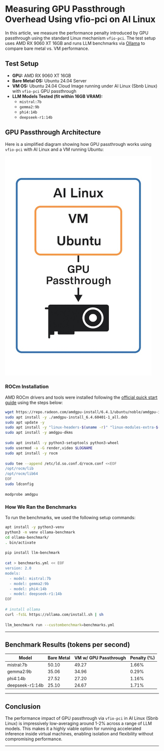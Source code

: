 # Measuring GPU Passthrough Overhead Using vfio-pci on AI Linux

In this article, we measure the performance penalty introduced by GPU passthrough using the standard Linux mechanism `vfio-pci`. The test setup uses AMD RX 9060 XT 16GB and runs LLM benchmarks via [Ollama](https://ollama.com/) to compare bare metal vs. VM performance.

## Test Setup

- **GPU:** AMD RX 9060 XT 16GB  
- **Bare Metal OS:** Ubuntu 24.04 Server  
- **VM OS:** Ubuntu 24.04 Cloud Image running under AI Linux (Sbnb Linux) with `vfio-pci` GPU passthrough  
- **LLM Models Tested (fit within 16GB VRAM):**
  - `mistral:7b`
  - `gemma2:9b`
  - `phi4:14b`
  - `deepseek-r1:14b`

## GPU Passthrough Architecture

Here is a simplified diagram showing how GPU passthrough works using `vfio-pci` with AI Linux and a VM running Ubuntu:

![GPU Passthrough Diagram](images/gpu-passthrough-diagram.jpg)

### ROCm Installation

AMD ROCm drivers and tools were installed following the [official quick start guide](https://rocm.docs.amd.com/projects/install-on-linux/en/latest/install/quick-start.html) using the steps below:

```bash
wget https://repo.radeon.com/amdgpu-install/6.4.1/ubuntu/noble/amdgpu-install_6.4.60401-1_all.deb
sudo apt install -y ./amdgpu-install_6.4.60401-1_all.deb
sudo apt update -y
sudo apt install -y "linux-headers-$(uname -r)" "linux-modules-extra-$(uname -r)"
sudo apt install -y amdgpu-dkms

sudo apt install -y python3-setuptools python3-wheel
sudo usermod -a -G render,video $LOGNAME
sudo apt install -y rocm

sudo tee --append /etc/ld.so.conf.d/rocm.conf <<EOF
/opt/rocm/lib
/opt/rocm/lib64
EOF
sudo ldconfig

modprobe amdgpu
```

### How We Ran the Benchmarks

To run the benchmarks, we used the following setup commands:

```bash
apt install -y python3-venv
python3 -m venv ollama-benchmark
cd ollama-benchmark/
. bin/activate

pip install llm-benchmark

cat > benchmarks.yml << EOF
version: 2.0
models:
  - model: mistral:7b
  - model: gemma2:9b
  - model: phi4:14b
  - model: deepseek-r1:14b
EOF

# install ollama
curl -fsSL https://ollama.com/install.sh | sh

llm_benchmark run --custombenchmark=benchmarks.yml
```

---

## Benchmark Results (tokens per second)

| Model             | Bare Metal | VM w/ GPU Passthrough | Penalty (%) |
|------------------|------------|-------------------|-------------|
| mistral:7b       | 50.10      | 49.27             | 1.66%       |
| gemma2:9b        | 35.06      | 34.96             | 0.29%       |
| phi4:14b         | 27.52      | 27.20             | 1.16%       |
| deepseek-r1:14b  | 25.10      | 24.67             | 1.71%       |

---

## Conclusion

The performance impact of GPU passthrough via `vfio-pci` in AI Linux (Sbnb Linux) is impressively low-averaging around 1-2% across a range of LLM models. This makes it a highly viable option for running accelerated inference inside virtual machines, enabling isolation and flexibility without compromising performance.

---
